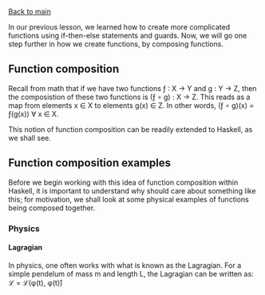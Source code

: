 [Back to main](https://jd-anabi.github.io/functional-programming/)

In our previous lesson, we learned how to create more complicated functions using if-then-else 
statements and guards. Now, we will go one step further in how we create functions, by composing 
functions.

## Function composition
Recall from math that if we have two functions &fnof; : X &rarr; Y and g : Y &rarr; Z, 
then the composistion of these two functions is (&fnof; &#8728; g) : X &rarr; Z. This 
reads as a map from elements x &isin; X to elements g(x) &isin; Z. In other words, 
(&fnof; &#8728; g)(x) = &fnof;(g(x)) &forall; x &isin; X.  
  
This notion of function composition can be readily extended to Haskell, as we shall see.

## Function composition examples
Before we begin working with this idea of function composition within Haskell, it is important 
to understand why should care about something like this; for motivation, we shall look at some 
physical examples of functions being composed together.

### Physics
#### Lagragian
In physics, one often works with what is known as the Lagragian. For a simple pendelum 
of mass m and length L, the Lagragian can be written as:  
&Lscr; = &Lscr;(&phi;(t), &phi;(t)&#772;)
